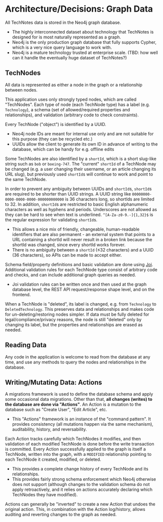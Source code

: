 # Architecture/Decisions: Graph Data

All TechNotes data is stored in the Neo4j graph database.

* The highly interconnected dataset about technology that TechNotes is designed for is most naturally represented as a graph.
* Neo4j is the only production graph database that fully supports Cypher, which is a very nice query language to work with.
* Neo4j is a mature technology trusted at enterprise scale. (TBD: how well can it handle the eventually huge dataset of TechNotes?)

## TechNodes

All data is represented as either a node in the graph or a relationship between nodes.

This application uses only strongly typed nodes, which are called "TechNodes". Each type of node (each TechNode type) has a label (e.g. `Technology`), a schema (set of allowed/required properties and relationships), and validation (arbitrary code to check constraints).

Every TechNode ("object") is identified by a UUID.

* Neo4j node IDs are meant for internal use only and are not suitable for this purpose (they can be recycled etc.)
* UUIDs allow the client to generate its own ID in advance of writing to the database, which can be handy for e.g. offline edits

Some TechNodes are also identified by a `shortId`, which is a short slug-like string such as `bob` or `boeing-747`. The "current" `shortId` of a TechNode may be changed (e.g. a user changing their username, or an article changing its URL slug), but previously used `shortId`s will continue to work and point to the same TechNode.

In order to prevent any ambiguity between UUIDs and `shortId`s, `shortId`s are required to be shorter than UUID strings. A UUID string like `00000000-0000-0000-0000-000000000000` is 36 characters long, so shortIds are limited to 32. In addition, `shortId`s are restricted to basic English alphanumeric characters as well as hyphens and periods. Underscores are not allowed as they can be hard to see when text is underlined. `^[A-Za-z0-9.-]{1,32}$` is the regular expression for validating `shortId`s.

* This allows a nice mix of friendly, changeable, human-readable identifiers that are also permanent - an external system that points to a URL containing a shortId will never result in a broken link because the shortId was changed, since every shortId works forever.
* There is no ambiguity between a `shortId` (≤32 characters) and a UUID (36 characters), so APIs can be made to accept either.

Schema field/property definitions and basic validation are done using [Joi](https://joi.dev/). Additional validation rules for each TechNode type consist of arbitrary code and checks, and can include additional graph queries as needed.

* Joi validation rules can be written once and then used at the graph database level, the REST API request/response shape level, and on the frontend.

When a TechNode is "deleted", its label is changed, e.g. from `Technology` to `DeletedTechnology`. This preserves data and relationships and makes code for un-deleting/restoring nodes simpler. If data must be fully deleted for legal/compliance/privacy reasons, the node is still "deleted" only by changing its label, but the properties and relationships are erased as needed.

## Reading Data

Any code in the application is welcome to read from the database at any time, and use any methods to query the nodes and relationships in the database.

## Writing/Mutating Data: Actions

A migrations framework is used to define the database schema and apply some occasional data migrations. Other than that, **all changes (writes) to the database are done via "Actions"**. An Action is a mutation to the database such as "Create User", "Edit Article", etc.

* This "Actions" framework is an instance of the "command pattern". It provides consistency (all mutations happen via the same mechanism), auditability, history, and reversability.

Each Action tracks carefully which TechNodes it modifies, and then validation of each modified TechNode is done before the write transaction is committed. Every Action successfully applied to the graph is itself a TechNode, written into the graph, with a `MODIFIED` relationship pointing to each TechNode it created, modified, or deleted.

* This provides a complete change history of every TechNode and its relationships.
* This provides fairly strong schema enforcement which Neo4j otherwise does not support (although changes to the validation schema do not apply retroactively, and it relies on actions accurately declaring which TechNodes they have modified).

Actions can generally be "inverted" to create a new Action that undoes the original action. This, in combination with the Action log/history, allows auditing and reverting changes to the graph as needed.
